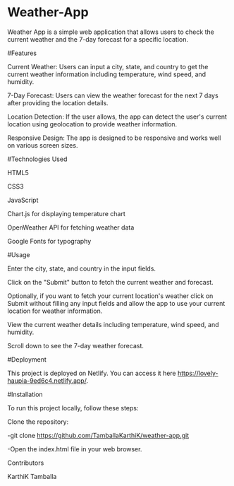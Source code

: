 # Weather-App

Weather App is a simple web application that allows users to check the current weather and the 7-day forecast for a specific location.

#Features

Current Weather: Users can input a city, state, and country to get the current weather information including temperature, wind speed, and humidity.

7-Day Forecast: Users can view the weather forecast for the next 7 days after providing the location details.

Location Detection: If the user allows, the app can detect the user's current location using geolocation to provide weather information.

Responsive Design: The app is designed to be responsive and works well on various screen sizes.

#Technologies Used

HTML5

CSS3

JavaScript

Chart.js for displaying temperature chart

OpenWeather API for fetching weather data

Google Fonts for typography

#Usage

Enter the city, state, and country in the input fields.

Click on the "Submit" button to fetch the current weather and forecast.

Optionally, if you want to fetch your current location's weather click on Submit without filling any input fields and allow the app to use your current location for weather information.

View the current weather details including temperature, wind speed, and humidity.

Scroll down to see the 7-day weather forecast.

#Deployment

This project is deployed on Netlify. You can access it here https://lovely-haupia-9ed6c4.netlify.app/.

#Installation

To run this project locally, follow these steps:

Clone the repository:

  -git clone https://github.com/TamballaKarthiK/weather-app.git
  
  -Open the index.html file in your web browser.

Contributors

KarthiK Tamballa
